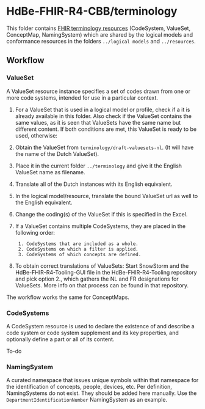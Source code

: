 # HdBe-FHIR-R4-CBB/terminology
This folder contains [FHIR terminology resources](http://hl7.org/fhir/terminologies.html) (CodeSystem, ValueSet, ConceptMap, NamingSystem) which are shared by the logical models and conformance resources in the folders `../logical models` and  `../resources`.

## Workflow

### ValueSet
A ValueSet resource instance specifies a set of codes drawn from one or more code systems, intended for use in a particular context. 

1. For a ValueSet that is used in a logical model or profile, check if a it is already available in this folder. Also check if the ValueSet contains the same values, as it is seen that ValueSets have the same name but different content. If both conditions are met, this ValueSet is ready to be used, otherwise:
2. Obtain the ValueSet from `terminology/draft-valuesets-nl`. (It will have the name of the Dutch ValueSet). 
3. Place it in the current folder `../terminology` and give it the English ValueSet name as filename.
4. Translate all of the Dutch instances with its English equivalent.
5. In the logical model/resource, translate the bound ValueSet url as well to the English equivalent.
6. Change the coding(s) of the ValueSet if this is specified in the Excel.
7. If a ValueSet contains multiple CodeSystems, they are placed in the following order:

        1. CodeSystems that are included as a whole.
        2. CodeSystems on which a filter is applied.
        3. CodeSystems of which concepts are defined.
8. To obtain correct translations of ValueSets: Start SnowStorm and the HdBe-FHIR-R4-Tooling-GUI file in the HdBe-FHIR-R4-Tooling repository and pick option 2., which gathers the NL and FR designations for ValueSets. More info on that process can be found in that repository.

The workflow works the same for ConceptMaps.

### CodeSystems
A CodeSystem resource is used to declare the existence of and describe a code system or code system supplement and its key properties, and optionally define a part or all of its content.

To-do

### NamingSystem
A curated namespace that issues unique symbols within that namespace for the identification of concepts, people, devices, etc.
Per definition, NamingSystems do not exist. They should be added here manually. Use the `DepartmentIdentificationNumber` NamingSystem as an example.
